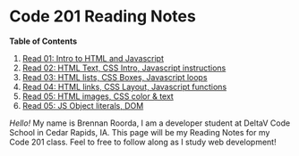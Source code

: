 # Code 201 Reading Notes

**Table of Contents**
  1. [Read 01: Intro to HTML and Javascript](class-01.md)
  2. [Read 02: HTML Text, CSS Intro, Javascript instructions](class-02.md)
  3. [Read 03: HTML lists, CSS Boxes, Javascript loops](class-03.md)
  4. [Read 04: HTML links, CSS Layout, Javascript functions](class-04.md)
  5. [Read 05: HTML images, CSS color & text](class-05.md)
  6. [Read 05: JS Object literals, DOM](class-06.md)

  
  _Hello!_ My name is Brennan Roorda, I am a developer student at DeltaV Code School in Cedar Rapids, IA. This page will be my Reading Notes for my Code 201 class. Feel to free to follow along as I study web development! 
